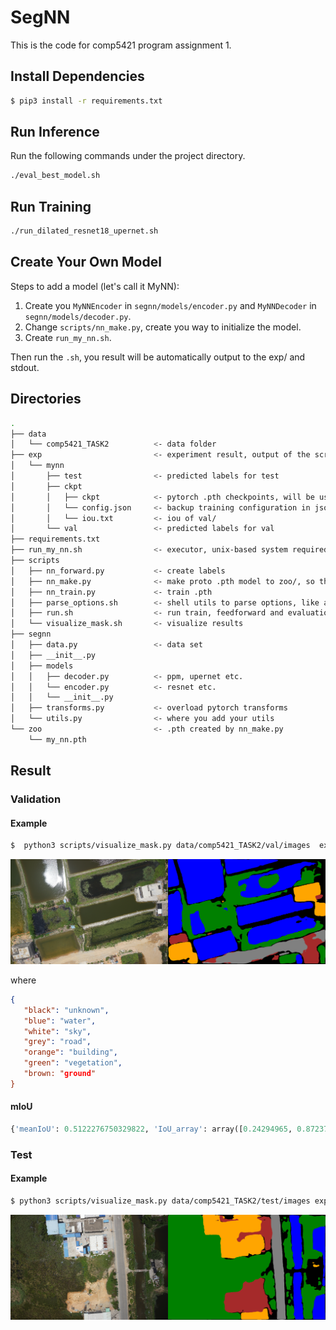 # SegNN

This is the code for comp5421 program assignment 1.

## Install Dependencies

```bash
$ pip3 install -r requirements.txt
```

## Run Inference

Run the following commands under the project directory.

```bash
./eval_best_model.sh
```

## Run Training

```bash
./run_dilated_resnet18_upernet.sh
```

## Create Your Own Model

Steps to add a model (let's call it MyNN):

1. Create you `MyNNEncoder` in `segnn/models/encoder.py` and `MyNNDecoder` in `segnn/models/decoder.py`.
2. Change `scripts/nn_make.py`, create you way to initialize the model.
3. Create `run_my_nn.sh`.

Then run the `.sh`, you result will be automatically output to the exp/ and stdout.

## Directories

```bash
.
├── data
│   └── comp5421_TASK2          <- data folder
├── exp                         <- experiment result, output of the scripts
│   └── mynn
│       ├── test                <- predicted labels for test
│       ├── ckpt
│       │   ├── ckpt            <- pytorch .pth checkpoints, will be used to predict test/val
│       │   └── config.json     <- backup training configuration in json format
│       │   └── iou.txt         <- iou of val/
│       └── val                 <- predicted labels for val
├── requirements.txt
├── run_my_nn.sh                <- executor, unix-based system required
├── scripts
│   ├── nn_forward.py           <- create labels
│   ├── nn_make.py              <- make proto .pth model to zoo/, so that nn_train.py can take it and train
│   ├── nn_train.py             <- train .pth
│   ├── parse_options.sh        <- shell utils to parse options, like argparse in python
│   ├── run.sh                  <- run train, feedforward and evaluation
│   └── visualize_mask.sh       <- visualize results
├── segnn
│   ├── data.py                 <- data set
│   ├── __init__.py
│   ├── models
│   │   ├── decoder.py          <- ppm, upernet etc.
│   │   └── encoder.py          <- resnet etc.
│   │   └── __init__.py
│   ├── transforms.py           <- overload pytorch transforms
│   └── utils.py                <- where you add your utils
└── zoo                         <- .pth created by nn_make.py
    └── my_nn.pth
```

## Result

### Validation

#### Example

```bash
$  python3 scripts/visualize_mask.py data/comp5421_TASK2/val/images  exp/dilated_resnet18_upernet_refine/val visual/refine/val
```

![validation example](fig/exp_001699.png)

where

```json
{
   "black": "unknown",
   "blue": "water",
   "white": "sky",
   "grey": "road",
   "orange": "building",
   "green": "vegetation",
   "brown: "ground"
}
```

#### mIoU

```python
{'meanIoU': 0.5122276750329822, 'IoU_array': array([0.24294965, 0.87237296, 0. , 0.53663633, 0.83179963, 0.71088077, 0.39095439])}
```

### Test

#### Example

```bash
$ python3 scripts/visualize_mask.py data/comp5421_TASK2/test/images exp/dilated_resnet18_upernet_refine/test visual/refine/test
```

![test example](fig/exp_001744.png)
